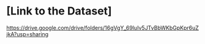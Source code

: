 # [Link to the Dataset]

https://drive.google.com/drive/folders/16gVgY_69luIv5JTvBbWKbGpKpr6uZjkA?usp=sharing
